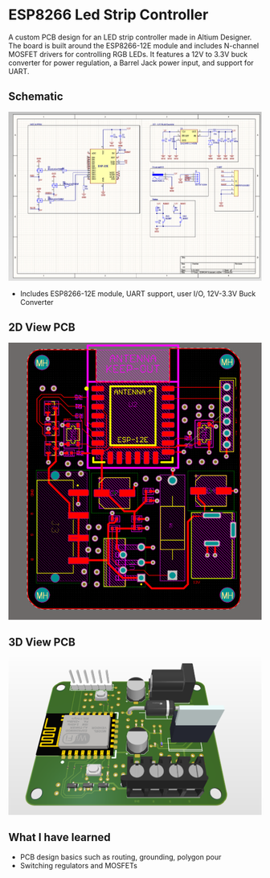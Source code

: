 # ESP8266 Led Strip Controller

A custom PCB design for an LED strip controller made in Altium Designer. The board is built around the ESP8266-12E module and includes N-channel MOSFET drivers for controlling RGB LEDs. It features a 12V to 3.3V buck converter for power regulation, a Barrel Jack power input, and support for UART. 

## Schematic 

![Schematic](Images/Schematic.png)

- Includes ESP8266-12E module, UART support, user I/O, 12V-3.3V Buck Converter

## 2D View PCB

![2D PCB](Images/2D_PCB.png)

## 3D View PCB

![3D PCB](Images/3D_PCB.png)

## What I have learned

- PCB design basics such as routing, grounding, polygon pour
- Switching regulators and MOSFETs
